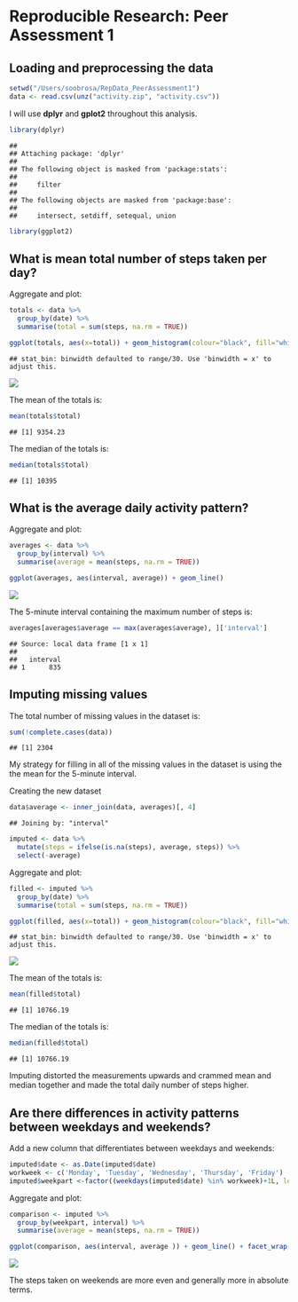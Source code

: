 # Reproducible Research: Peer Assessment 1


## Loading and preprocessing the data


```r
setwd("/Users/soobrosa/RepData_PeerAssessment1")
data <- read.csv(unz("activity.zip", "activity.csv"))
```

I will use **dplyr** and **gplot2** throughout this analysis.

```r
library(dplyr)
```

```
## 
## Attaching package: 'dplyr'
## 
## The following object is masked from 'package:stats':
## 
##     filter
## 
## The following objects are masked from 'package:base':
## 
##     intersect, setdiff, setequal, union
```

```r
library(ggplot2)
```

## What is mean total number of steps taken per day?

Aggregate and plot:

```r
totals <- data %>%
  group_by(date) %>%
  summarise(total = sum(steps, na.rm = TRUE))

ggplot(totals, aes(x=total)) + geom_histogram(colour="black", fill="white")
```

```
## stat_bin: binwidth defaulted to range/30. Use 'binwidth = x' to adjust this.
```

![](PA1_template_files/figure-html/unnamed-chunk-3-1.png) 

The mean of the totals is:

```r
mean(totals$total)
```

```
## [1] 9354.23
```
The median of the totals is:

```r
median(totals$total)
```

```
## [1] 10395
```
## What is the average daily activity pattern?

Aggregate and plot:

```r
averages <- data %>%
  group_by(interval) %>%
  summarise(average = mean(steps, na.rm = TRUE))

ggplot(averages, aes(interval, average)) + geom_line()
```

![](PA1_template_files/figure-html/unnamed-chunk-6-1.png) 

The 5-minute interval containing the maximum number of steps is:

```r
averages[averages$average == max(averages$average), ]['interval']
```

```
## Source: local data frame [1 x 1]
## 
##   interval
## 1      835
```

## Imputing missing values

The total number of missing values in the dataset is:

```r
sum(!complete.cases(data)) 
```

```
## [1] 2304
```

My strategy for filling in all of the missing values in the dataset is using the the mean for the 5-minute interval.

Creating the new dataset

```r
data$average <- inner_join(data, averages)[, 4]
```

```
## Joining by: "interval"
```

```r
imputed <- data %>%
  mutate(steps = ifelse(is.na(steps), average, steps)) %>%
  select(-average)
```

Aggregate and plot:

```r
filled <- imputed %>%
  group_by(date) %>%
  summarise(total = sum(steps, na.rm = TRUE))

ggplot(filled, aes(x=total)) + geom_histogram(colour="black", fill="white")
```

```
## stat_bin: binwidth defaulted to range/30. Use 'binwidth = x' to adjust this.
```

![](PA1_template_files/figure-html/unnamed-chunk-10-1.png) 

The mean of the totals is:

```r
mean(filled$total)
```

```
## [1] 10766.19
```
The median of the totals is:

```r
median(filled$total)
```

```
## [1] 10766.19
```

Imputing distorted the measurements upwards and crammed mean and median together and made the total daily number of steps higher.

## Are there differences in activity patterns between weekdays and weekends?

Add a new column that differentiates between weekdays and weekends:

```r
imputed$date <- as.Date(imputed$date)
workweek <- c('Monday', 'Tuesday', 'Wednesday', 'Thursday', 'Friday')
imputed$weekpart <-factor((weekdays(imputed$date) %in% workweek)+1L, levels=1:2, labels=c('weekend', 'weekday'))
```

Aggregate and plot:

```r
comparison <- imputed %>%
  group_by(weekpart, interval) %>%
  summarise(average = mean(steps, na.rm = TRUE))

ggplot(comparison, aes(interval, average )) + geom_line() + facet_wrap( ~ weekpart, ncol = 1)
```

![](PA1_template_files/figure-html/unnamed-chunk-14-1.png) 

The steps taken on weekends are more even and generally more in absolute terms.
